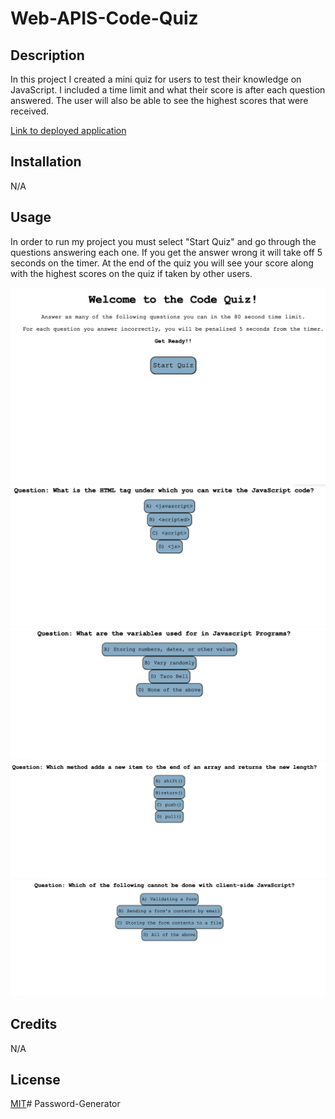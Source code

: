 # Web-APIS-Code-Quiz

## Description

In this project I created a mini quiz for users to test their knowledge on JavaScript. I included a time limit and what their score is after each question answered. The user will also be able to see the highest scores that were received.

[Link to deployed application](https://saraschroeder.github.io/Web-APIS-Code-Quiz/)

## Installation

N/A

## Usage

In order to run my project you must select "Start Quiz" and go through the questions answering each one. If you get the answer wrong it will take off 5 seconds on the timer. At the end of the quiz you will see your score along with the highest scores on the quiz if taken by other users.

![alt text](./assets/images/Screenshot1.png)
![alt text](./assets/images/Screenshot2.png)
![alt text](./assets/images/Screenshot3.png)
![alt text](./assets/images/Screenshot4.png)
![alt text](./assets/images/Screenshot5.png)


## Credits

N/A

## License

[MIT](https://choosealicense.com/licenses/mit/)# Password-Generator
